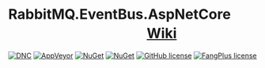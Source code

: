 # RabbitMQ.EventBus.AspNetCore 　　　　　　　　　　[Wiki](https://github.com/ojdev/RabbitMQ.EventBus.AspNetCore/wiki/RabbitMQ.EventBus.AspNetCore.Butterfly)
[![DNC](https://img.shields.io/badge/.netcore-%3E%3D2.0-green.svg)](#)
[![AppVeyor](https://img.shields.io/appveyor/ci/ojdev/rabbitmq-eventbus-aspnetcore-butterfly.svg?style=popout)](https://ci.appveyor.com/project/ojdev/rabbitmq-eventbus-aspnetcore-butterfly)
[![NuGet](https://img.shields.io/nuget/v/RabbitMQ.EventBus.AspNetCore.Butterfly.svg?style=popout)](https://www.nuget.org/packages/RabbitMQ.EventBus.AspNetCore.Butterfly)
[![NuGet](https://img.shields.io/nuget/dt/RabbitMQ.EventBus.AspNetCore.Butterfly.svg?style=popout)](https://www.nuget.org/packages/RabbitMQ.EventBus.AspNetCore.Butterfly)
[![GitHub license](https://img.shields.io/github/license/ojdev/RabbitMQ.EventBus.AspNetCore.Butterfly.svg)](https://github.com/ojdev/RabbitMQ.EventBus.AspNetCore.Butterfly/blob/master/LICENSE)
[![FangPlus license](https://img.shields.io/badge/FangPlus-2.0-green.svg)](https://ch.hrb.housecool.com)